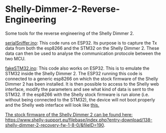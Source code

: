 # Shelly-Dimmer-2-Reverse-Engineering

Some tools for the reverse engineering of the Shelly Dimmer 2.

<a href="https://github.com/Mollayo/Shelly-Dimmer-2-Reverse-Engineering/blob/master/serialSniffer.ino">serialSniffer.ino</a>: This code runs on ESP32. Its purpose is to capture the Tx data from both the esp8266 and the STM32 on the Shelly Dimmer 2. These data can then be used to analyse the communication protocole between the two MCU.

<a href="https://github.com/Mollayo/Shelly-Dimmer-2-Reverse-Engineering/blob/master/fakeSTM32.ino">fakeSTM32.ino</a>: This code also works on ESP32. This is to emulate the STM32 inside the Shelly Dimmer 2. The ESP32 running this code is connected to a generic esp8266 on which the stock firmware of the Shelly Dimmer 2 has been installed. It is then possible to access to the Shelly web interface, modify the parameters and see what kind of data is sent to the STM32. If the esp8266 with the Shelly stock firmware is run alone (i.e. without being connected to the STM32), the device will not boot properly and the Shelly web interface will look like <a href="https://github.com/Mollayo/Shelly-Dimmer-2-Reverse-Engineering/blob/master/not_booting_properly.jpg">this.

The stock firmware of the Shelly Dimmer 2 can be found here: https://www.shelly-support.eu/filebase/index.php?entry-download/138-shelly-dimmer-2-recovery-fw-1-8-0/&fileID=190.
